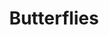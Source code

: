 ---
title: Butterflies
crosslinks:
- moths
- mildlyinteresting
- KnightsOfPineapple
- caterpillars
- gifs
- pics
---